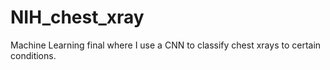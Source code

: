 # NIH_chest_xray
Machine Learning final where I use a CNN to classify chest xrays to certain conditions. 
